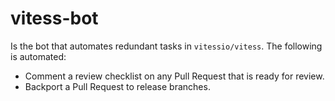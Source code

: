 # vitess-bot

Is the bot that automates redundant tasks in `vitessio/vitess`. The following is automated:

- Comment a review checklist on any Pull Request that is ready for review.
- Backport a Pull Request to release branches.